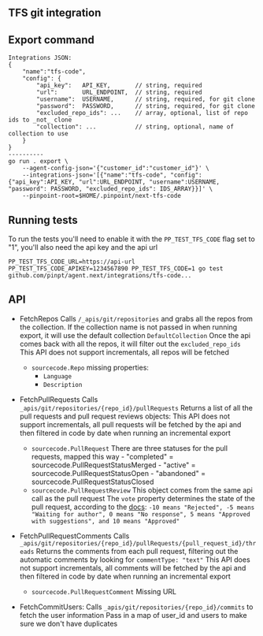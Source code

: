 ## TFS git integration

## Export command

```
Integrations JSON:
{
    "name":"tfs-code",
    "config": {
        "api_key":   API_KEY,       // string, required
        "url":       URL_ENDPOINT,  // string, required
        "username":  USERNAME,      // string, required, for git clone
        "password":  PASSWORD,      // string, required, for git clone
        "excluded_repo_ids": ...    // array, optional, list of repo ids to _not_ clone
        "collection": ...           // string, optional, name of collection to use
    }
}
----------
go run . export \
    --agent-config-json='{"customer_id":"customer_id"}' \
    --integrations-json='[{"name":"tfs-code", "config":{"api_key":API_KEY, "url":URL_ENDPOINT, "username":USERNAME, "password": PASSWORD, "excluded_repo_ids": IDS_ARRAY}}]' \
    --pinpoint-root=$HOME/.pinpoint/next-tfs-code
```

## Running tests

To run the tests you'll need to enable it with the `PP_TEST_TFS_CODE` flag set to "1", you'll also need the api key and the api url

```
PP_TEST_TFS_CODE_URL=https://api-url PP_TEST_TFS_CODE_APIKEY=1234567890 PP_TEST_TFS_CODE=1 go test github.com/pinpt/agent.next/integrations/tfs-code...
```

## API

- FetchRepos
    Calls `/_apis/git/repositories` and grabs all the repos from the collection.
    If the collection name is not passed in when running export, it will use the default collection `DefaultCollection`
    Once the api comes back with all the repos, it will filter out the `excluded_repo_ids`
    This API does not support incrementals, all repos will be fetched
    - `sourcecode.Repo` missing properties:
        - `Language`
        - `Description`

- FetchPullRequests
    Calls `_apis/git/repositories/{repo_id}/pullRequests`
    Returns a list of all the pull requests and pull request reviews objects:
    This API does not support incrementals, all pull requests will be fetched by the api and then filtered in code by date when running an incremental export
    - `sourcecode.PullRequest`
        There are three statuses for the pull requests, mapped this way
            - "completed" = sourcecode.PullRequestStatusMerged
            - "active"    = sourcecode.PullRequestStatusOpen
            - "abandoned" = sourcecode.PullRequestStatusClosed
    - `sourcecode.PullRequestReview`
        This object comes from the same api call as the pull request
        The `vote` property determines the state of the pull request, according to the [docs](https://docs.microsoft.com/en-us/azure/devops/integrate/previous-apis/git/pull-requests/reviewers?view=azure-devops-2019#add-a-reviewer): `-10 means "Rejected", -5 means "Waiting for author", 0 means "No response", 5 means "Approved with suggestions", and 10 means "Approved"`       

- FetchPullRequestComments
    Calls `_apis/git/repositories/{repo_id}/pullRequests/{pull_request_id}/threads`
    Returns the comments from each pull request, filtering out the automatic comments by looking for `commentType: "text"`
    This API does not support incrementals, all comments will be fetched by the api and then filtered in code by date when running an incremental export
    - `sourcecode.PullRequestComment`
        Missing URL
    
- FetchCommitUsers:
    Calls `_apis/git/repositories/{repo_id}/commits` to fetch the user information
    Pass in a map of user_id and users to make sure we don't have duplicates
    